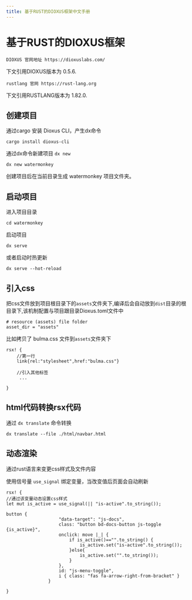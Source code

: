 ```yaml
---
title: 基于RUST的DIOXUS框架中文手册
---
```


# 基于RUST的DIOXUS框架

`DIOXUS 官网地址 https://dioxuslabs.com/`

下文引用DIOXUS版本为 0.5.6.


`rustlang 官网 https://rust-lang.org `

下文引用RUSTLANG版本为  1.82.0.

## 创建项目

通过cargo 安装 Dioxus CLI，产生dx命令
```
cargo install dioxus-cli
```

通过dx命令新建项目 `dx new`
```
dx new watermonkey
```

创建项目后在当前目录生成 watermonkey 项目文件夹。

## 启动项目 

进入项目目录
```
cd watermonkey 
```

启动项目
```
dx serve
```

或者启动时热更新
```
dx serve --hot-reload
```

## 引入css

把css文件放到项目根目录下的`assets`文件夹下,编译后会自动放到`dist`目录的根目录下,该机制配置与项目跟目录Dioxus.toml文件中 
```
# resource (assets) file folder
asset_dir = "assets"
```

比如拷贝了 bulma.css 文件到`assets`文件夹下

```
rsx! {
    //第一行
    link{rel:"stylesheet",href:"bulma.css"}

    //引入其他标签
     ...

}
```

## html代码转换rsx代码

通过 `dx translate` 命令转换

```
dx translate --file ./html/navbar.html
```

## 动态渲染

通过rust语言来变更css样式及文件内容

使用信号量 `use_signal` 绑定变量，当改变值后页面会自动刷新


```
rsx! {
//通过该变量动态设置css样式
let mut is_active = use_signal(|| "is-active".to_string());

button {
                    "data-target": "js-docs",
                    class: "button bd-docs-button js-toggle {is_active}",
                    onclick: move |_| {
                        if is_active()=="".to_string() {
                            is_active.set("is-active".to_string());
                        }else{
                            is_active.set("".to_string());
                        }
                    },
                    id: "js-menu-toggle",
                    i { class: "fas fa-arrow-right-from-bracket" }
                }

}
```





